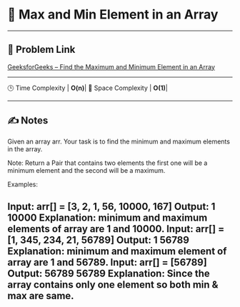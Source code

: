 # 🔢 Max and Min Element in an Array



---

## 🔗 Problem Link

[GeeksforGeeks – Find the Maximum and Minimum Element in an Array](https://www.geeksforgeeks.org/problems/find-minimum-and-maximum-element-in-an-array4428/1)

---


🕒 Time Complexity  | **O(n)**|
🧠 Space Complexity | **O(1)**|

---

## ✍️ Notes

Given an array arr. Your task is to find the minimum and maximum elements in the array.

Note: Return a Pair that contains two elements the first one will be a minimum element and the second will be a maximum.

Examples:

Input: arr[] = [3, 2, 1, 56, 10000, 167]
Output: 1 10000
Explanation: minimum and maximum elements of array are 1 and 10000.
Input: arr[] = [1, 345, 234, 21, 56789]
Output: 1 56789
Explanation: minimum and maximum element of array are 1 and 56789.
Input: arr[] = [56789]
Output: 56789 56789
Explanation: Since the array contains only one element so both min & max are same.
---
